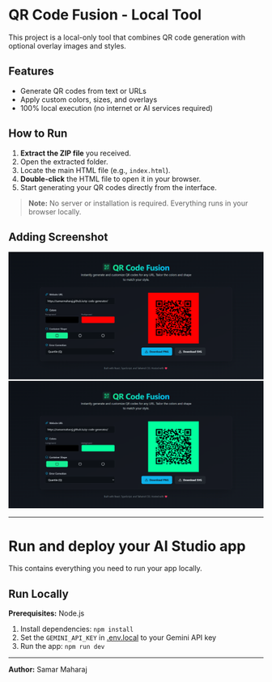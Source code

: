 # QR Code Fusion - Local Tool

This project is a local-only tool that combines QR code generation with optional overlay images and styles.

## Features

- Generate QR codes from text or URLs
- Apply custom colors, sizes, and overlays
- 100% local execution (no internet or AI services required)

## How to Run

1. **Extract the ZIP file** you received.
2. Open the extracted folder.
3. Locate the main HTML file (e.g., `index.html`).
4. **Double-click** the HTML file to open it in your browser.
5. Start generating your QR codes directly from the interface.

> **Note:** No server or installation is required. Everything runs in your browser locally.

## Adding Screenshot



![Screenshot](images/Screenshot1.png)
![Screenshot](images/Screenshot2.png)


---

# Run and deploy your AI Studio app

This contains everything you need to run your app locally.

## Run Locally

**Prerequisites:**  Node.js

1. Install dependencies:
   `npm install`
2. Set the `GEMINI_API_KEY` in [.env.local](.env.local) to your Gemini API key
3. Run the app:
   `npm run dev`
---

**Author:** Samar Maharaj
